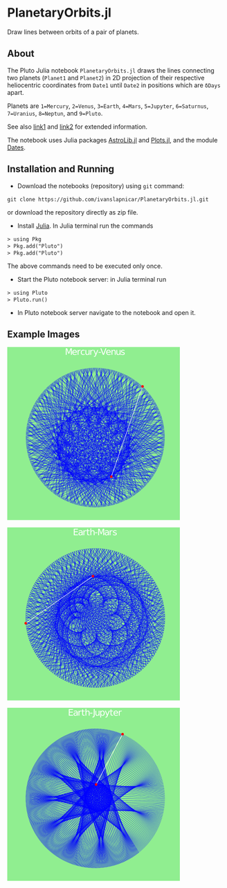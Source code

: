 # PlanetaryOrbits.jl
Draw lines between orbits of a pair of planets.

## About
The Pluto Julia notebook `PlanetaryOrbits.jl` draws the lines connecting two planets (`Planet1` and `Planet2`) in 2D projection of their respective heliocentric coordinates from `Date1` until `Date2` in positions which are `δDays` apart.

Planets are `1=Mercury`, `2=Venus`, `3=Earth`, `4=Mars`, `5=Jupyter`, `6=Saturnus`, `7=Uranius`, `8=Neptun`, and `9=Pluto`.

See also [link1](https://en.wikipedia.org/wiki/Orbit#Planetary_orbits) and [link2](https://www.keplerstern.com/signature-of-the-celestial-spheres/) for extended information.

The notebook uses Julia packages [AstroLib.jl](https://github.com/JuliaAstro/AstroLib.jl) and [Plots.jl](https://github.com/JuliaPlots/Plots.jl), and the module  [Dates](https://julia-doc.readthedocs.io/en/latest/manual/dates/).

## Installation and Running
* Download the notebooks (repository) using `git` command:
```
git clone https://github.com/ivanslapnicar/PlanetaryOrbits.jl.git
```
or download the repository directly as zip file.
* Install [Julia](https://julialang.org/downloads/). In Julia terminal run the commands
```
> using Pkg
> Pkg.add("Pluto")
> Pkg.add("Pluto")
```
The above commands need to be executed only once.
* Start the Pluto notebook server: in Julia terminal run
```
> using Pluto
> Pluto.run()
```
* In Pluto notebook server navigate to the notebook and open it.

## Example Images

![Mercury-Venus](Mercury-Venus.png)

![Earth-Mars](Earth-Mars.png)

![Earth-Jupyter](Earth-Jupyter.png)
